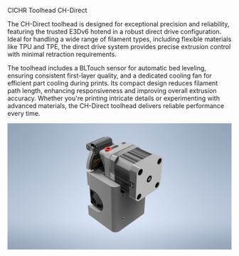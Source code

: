 CICHR Toolhead CH-Direct

The CH-Direct toolhead is designed for exceptional precision and reliability, featuring the trusted E3Dv6 hotend in a robust direct drive configuration. Ideal for handling a wide range of filament types, including flexible materials like TPU and TPE, the direct drive system provides precise extrusion control with minimal retraction requirements.

The toolhead includes a BLTouch sensor for automatic bed leveling, ensuring consistent first-layer quality, and a dedicated cooling fan for efficient part cooling during prints. Its compact design reduces filament path length, enhancing responsiveness and improving overall extrusion accuracy. Whether you're printing intricate details or experimenting with advanced materials, the CH-Direct toolhead delivers reliable performance every time.

![CH-DIRECT](https://github.com/CICHR/CH-Toolheads/blob/main/3D_PRINT/E3D_DIRECT/FOTO/CH-BAMBU-DIRECT_01.jpg)
